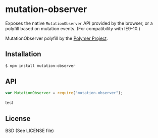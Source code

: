 # mutation-observer

Exposes the native `MutationObserver` API provided by the browser, or a polyfill based on mutation events. (For compatibility with IE9-10.)

MutationObserver polyfill by the [Polymer Project](https://www.polymer-project.org/).

## Installation

```bash
$ npm install mutation-observer
```

## API

```javascript
var MutationObserver = require("mutation-observer");
```

test

## License

BSD (See LICENSE file)
